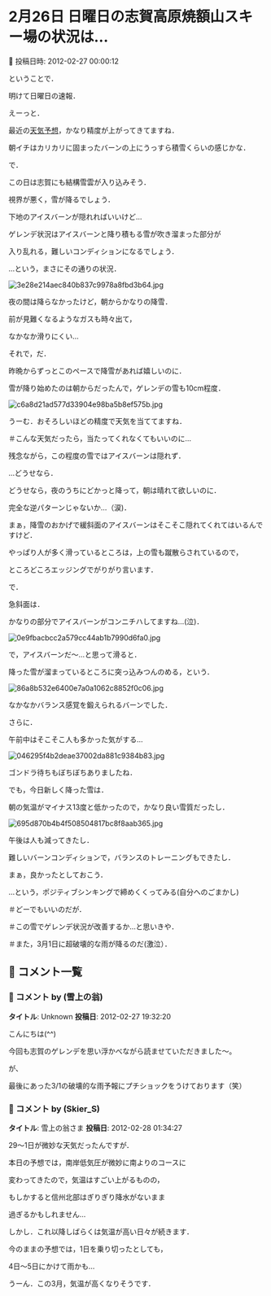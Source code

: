 # 2月26日 日曜日の志賀高原焼額山スキー場の状況は…

📅 投稿日時: 2012-02-27 00:00:12

ということで．


明けて日曜日の速報．





えーっと．


最近の[天気予想](e0808d9a51b4a1025a631b11d8c74292b.md)，かなり精度が上がってきてますね．





朝イチはカリカリに固まったバーンの上にうっすら積雪くらいの感じかな．


で．


この日は志賀にも結構雪雲が入り込みそう．


視界が悪く，雪が降るでしょう．


下地のアイスバーンが隠れればいいけど…


ゲレンデ状況はアイスバーンと降り積もる雪が吹き溜まった部分が


入り乱れる，難しいコンディションになるでしょう．





…という，まさにその通りの状況．




![3e28e214aec840b837c9978a8fbd3b64.jpg](images/3e28e214aec840b837c9978a8fbd3b64.jpg)




夜の間は降らなかったけど，朝からかなりの降雪．


前が見難くなるようなガスも時々出て，


なかなか滑りにくい…





それで，だ．


昨晩からずっとこのペースで降雪があれば嬉しいのに．


雪が降り始めたのは朝からだったんで，ゲレンデの雪も10cm程度．




![c6a8d21ad577d33904e98ba5b8ef575b.jpg](images/c6a8d21ad577d33904e98ba5b8ef575b.jpg)




うーむ．おそろしいほどの精度で天気を当ててますね．


＃こんな天気だったら，当たってくれなくてもいいのに…





残念ながら，この程度の雪ではアイスバーンは隠れず．


…どうせなら．


どうせなら，夜のうちにどかっと降って，朝は晴れて欲しいのに．


完全な逆パターンじゃないか…（涙)．





まぁ，降雪のおかげで緩斜面のアイスバーンはそこそこ隠れてくれてはいるんですけど．


やっぱり人が多く滑っているところは，上の雪も蹴散らされているので，


ところどころエッジングでがりがり言います．





で．


急斜面は．


かなりの部分でアイスバーンがコンニチハしてますね…(泣)．




![0e9fbacbcc2a579cc44ab1b7990d6fa0.jpg](images/0e9fbacbcc2a579cc44ab1b7990d6fa0.jpg)




で，アイスバーンだ～…と思って滑ると．


降った雪が溜まっているところに突っ込みつんのめる，という．




![86a8b532e6400e7a0a1062c8852f0c06.jpg](images/86a8b532e6400e7a0a1062c8852f0c06.jpg)




なかなかバランス感覚を鍛えられるバーンでした．





さらに．


午前中はそこそこ人も多かった気がする…




![046295f4b2deae37002da881c9384b83.jpg](images/046295f4b2deae37002da881c9384b83.jpg)




ゴンドラ待ちもぼちぼちありましたね．





でも，今日新しく降った雪は．


朝の気温がマイナス13度と低かったので，かなり良い雪質だったし．




![695d870b4b4f508504817bc8f8aab365.jpg](images/695d870b4b4f508504817bc8f8aab365.jpg)




午後は人も減ってきたし．


難しいバーンコンディションで，バランスのトレーニングもできたし．


まぁ，良かったとしておこう．


…という，ポジティブシンキングで締めくくってみる(自分へのごまかし)





＃どーでもいいのだが．


＃この雪でゲレンデ状況が改善するか…と思いきや．


＃また，3月1日に超破壊的な雨が降るのだ(激泣）．

## 💬 コメント一覧

### 💬 コメント by (雪上の翁)
**タイトル**: Unknown
**投稿日**: 2012-02-27 19:32:20

こんにちは(^^)

今回も志賀のゲレンデを思い浮かべながら読ませていただきました～。

が、

最後にあった3/1の破壊的な雨予報にプチショックをうけております（笑）

### 💬 コメント by (Skier_S)
**タイトル**: 雪上の翁さま
**投稿日**: 2012-02-28 01:34:27

29～1日が微妙な天気だったんですが．



本日の予想では，南岸低気圧が微妙に南よりのコースに

変わってきたので，気温はすごい上がるものの，

もしかすると信州北部はぎりぎり降水がないまま

過ぎるかもしれません…



しかし．これ以降しばらくは気温が高い日々が続きます．

今のままの予想では，1日を乗り切ったとしても，

4日～5日にかけて雨かも…



うーん．この3月，気温が高くなりそうです．


